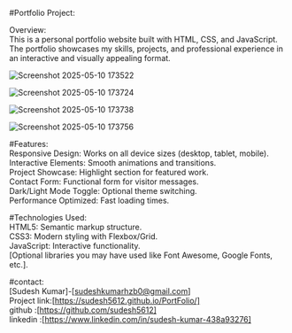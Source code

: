 #Portfolio Project:

Overview:<br>
This is a personal portfolio website built with HTML, CSS, and JavaScript. The portfolio showcases my skills, projects, and professional experience in an interactive and visually appealing format.

![Screenshot 2025-05-10 173522](https://github.com/user-attachments/assets/14ed901e-da70-43b6-a691-dc13315f7c79)

![Screenshot 2025-05-10 173724](https://github.com/user-attachments/assets/ba6a436f-92d2-49f6-9099-8d2070bd17e4)

![Screenshot 2025-05-10 173738](https://github.com/user-attachments/assets/4ad824f7-ec51-4b15-ab31-ce079a6d496c)

![Screenshot 2025-05-10 173756](https://github.com/user-attachments/assets/253f30dc-645e-4b8b-9c26-df08c6f59d8f)




#Features:<br>
Responsive Design: Works on all device sizes (desktop, tablet, mobile).<br>
Interactive Elements: Smooth animations and transitions.<br>
Project Showcase: Highlight section for featured work.<br>
Contact Form: Functional form for visitor messages.<br>
Dark/Light Mode Toggle: Optional theme switching.<br>
Performance Optimized: Fast loading times.

#Technologies Used:<br>
HTML5: Semantic markup structure.<br>
CSS3: Modern styling with Flexbox/Grid.<br>
JavaScript: Interactive functionality.<br>
[Optional libraries you may have used like Font Awesome, Google Fonts, etc.].

#contact:<br>
[Sudesh Kumar]-[sudeshkumarhzb0@gmail.com]<br>
Project link:[https://sudesh5612.github.io/PortFolio/]<br> 
github :[https://github.com/sudesh5612]<br>
linkedin :[https://www.linkedin.com/in/sudesh-kumar-438a93276]
